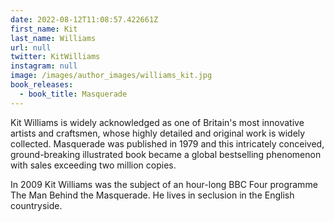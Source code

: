 ```yaml
---
date: 2022-08-12T11:08:57.422661Z
first_name: Kit
last_name: Williams
url: null
twitter: KitWilliams
instagram: null
image: /images/author_images/williams_kit.jpg
book_releases:
  - book_title: Masquerade
---
```

Kit Williams is widely acknowledged as one of Britain's most innovative artists and craftsmen, whose highly detailed and original work is widely collected. Masquerade was published in 1979 and this intricately conceived, ground-breaking illustrated book became a global bestselling phenomenon with sales exceeding two million copies.

In 2009 Kit Williams was the subject of an hour-long BBC Four programme The Man Behind the Masquerade. He lives in seclusion in the English countryside.